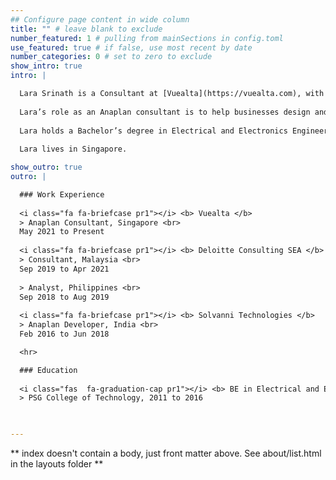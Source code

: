 ```yaml
---
## Configure page content in wide column
title: "" # leave blank to exclude
number_featured: 1 # pulling from mainSections in config.toml
use_featured: true # if false, use most recent by date
number_categories: 0 # set to zero to exclude
show_intro: true
intro: |

  Lara Srinath is a Consultant at [Vuealta](https://vuealta.com), with cross - industry experience extensively in the field of Supply Chain Operations. He has almost six years of experience in modelling [Anaplan](https://anaplan.com) applications and he is a certified Master Anaplanner and a Solution Architect.
  
  Lara’s role as an Anaplan consultant is to help businesses design and model their operations and process their data to make the best decisions on time, solving their day to day business short-comings by moving them to the Anaplan platform.
  
  Lara holds a Bachelor’s degree in Electrical and Electronics Engineering. His interests include reading books, listening to songs and following the world’s greatest football club, Manchester United and Astronomy.
 
  Lara lives in Singapore.

show_outro: true
outro: |

  ### Work Experience
  
  <i class="fa fa-briefcase pr1"></i> <b> Vuealta </b>
  > Anaplan Consultant, Singapore <br>
  May 2021 to Present
  
  <i class="fa fa-briefcase pr1"></i> <b> Deloitte Consulting SEA </b>
  > Consultant, Malaysia <br>
  Sep 2019 to Apr 2021
  
  > Analyst, Philippines <br>
  Sep 2018 to Aug 2019
  
  <i class="fa fa-briefcase pr1"></i> <b> Solvanni Technologies </b>
  > Anaplan Developer, India <br>
  Feb 2016 to Jun 2018

  <hr>

  ### Education
  
  <i class="fas  fa-graduation-cap pr1"></i> <b> BE in Electrical and Electronics (SW) </b> <br>
  > PSG College of Technology, 2011 to 2016
 


---
```


** index doesn't contain a body, just front matter above.
See about/list.html in the layouts folder **